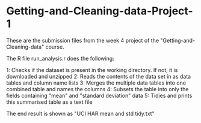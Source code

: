 # Getting-and-Cleaning-data-Project-1

These are the submission files from the week 4 project of the "Getting-and-Cleaning-data" course.

The R file run_analysis.r does the following:

1: Checks if the dataset is present in the working directory. If not, it is downloaded and unzipped
2: Reads the contents of the data set in as data tables and column name lists
3: Merges the multiple data tables into one combined table and names the columns
4: Subsets the table into only the fields containing "mean" and "standard deviation" data
5: Tidies and prints this summarised table as a text file

The end result is shown as "UCI HAR mean and std tidy.txt"
